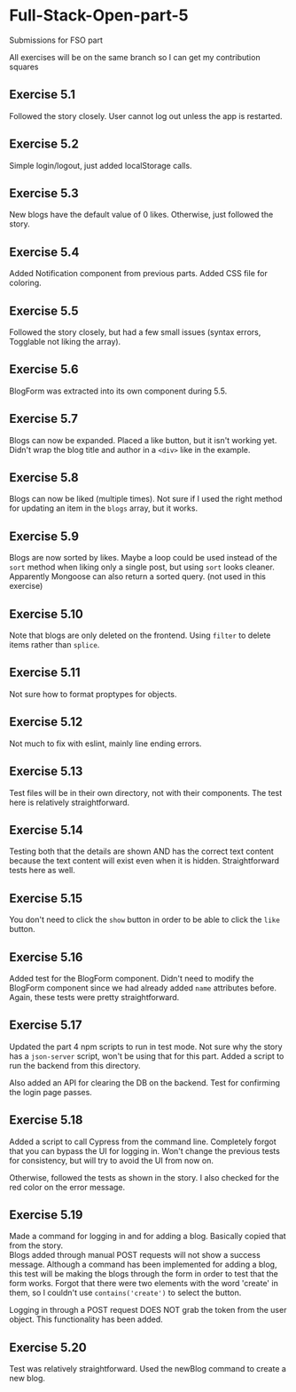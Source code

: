 # Full-Stack-Open-part-5
Submissions for FSO part 

All exercises will be on the same branch so I can get my contribution squares

## Exercise 5.1
Followed the story closely. User cannot log out unless the app is restarted.

## Exercise 5.2
Simple login/logout, just added localStorage calls.

## Exercise 5.3
New blogs have the default value of 0 likes. Otherwise, just followed the story.

## Exercise 5.4
Added Notification component from previous parts. Added CSS file for coloring.

## Exercise 5.5
Followed the story closely, but had a few small issues (syntax errors, Togglable not liking the array).

## Exercise 5.6
BlogForm was extracted into its own component during 5.5.

## Exercise 5.7
Blogs can now be expanded. Placed a like button, but it isn't working yet. Didn't wrap the blog title and author in a `<div>` like in the example.

## Exercise 5.8
Blogs can now be liked (multiple times). Not sure if I used the right method for updating an item in the `blogs` array, but it works.

## Exercise 5.9
Blogs are now sorted by likes. Maybe a loop could be used instead of the `sort` method when liking only a single post, but using `sort` looks cleaner.  
Apparently Mongoose can also return a sorted query. (not used in this exercise)

## Exercise 5.10
Note that blogs are only deleted on the frontend. Using `filter` to delete items rather than `splice`.

## Exercise 5.11
Not sure how to format proptypes for objects.

## Exercise 5.12
Not much to fix with eslint, mainly line ending errors.

## Exercise 5.13
Test files will be in their own directory, not with their components. The test here is relatively straightforward.

## Exercise 5.14
Testing both that the details are shown AND has the correct text content because the text content will exist even when it is hidden. Straightforward tests here as well.

## Exercise 5.15
You don't need to click the `show` button in order to be able to click the `like` button.

## Exercise 5.16
Added test for the BlogForm component. Didn't need to modify the BlogForm component since we had already added `name` attributes before. Again, these tests were pretty straightforward.

## Exercise 5.17
Updated the part 4 npm scripts to run in test mode. Not sure why the story has a `json-server` script, won't be using that for this part. Added a script to run the backend from this directory. 

Also added an API for clearing the DB on the backend. Test for confirming the login page passes.

## Exercise 5.18
Added a script to call Cypress from the command line. Completely forgot that you can bypass the UI for logging in. Won't change the previous tests for consistency, but will try to avoid the UI from now on.

Otherwise, followed the tests as shown in the story. I also checked for the red color on the error message.

## Exercise 5.19
Made a command for logging in and for adding a blog. Basically copied that from the story.  
Blogs added through manual POST requests will not show a success message. Although a command has been implemented for adding a blog, this test will be making the blogs through the form in order to test that the form works.
Forgot that there were two elements with the word 'create' in them, so I couldn't use `contains('create')` to select the button.

Logging in through a POST request DOES NOT grab the token from the user object. This functionality has been added.

## Exercise 5.20
Test was relatively straightforward. Used the newBlog command to create a new blog.